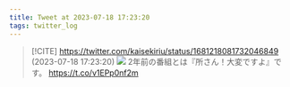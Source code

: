 ```yaml
---
title: Tweet at 2023-07-18 17:23:20
tags: twitter_log
---
```


> [!CITE] https://twitter.com/kaisekiriu/status/1681218081732046849 (2023-07-18 17:23:20)
> ![](https://twitter.com/kaisekiriu/status/1681218081732046849)
> 2年前の番組とは『所さん！大変ですよ』です。
> https://t.co/v1EPp0nf2m
